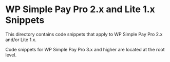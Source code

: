 WP Simple Pay Pro 2.x and Lite 1.x Snippets
==================

This directory contains code snippets that apply to WP Simple Pay Pro 2.x and/or Lite 1.x.

Code snippets for WP Simple Pay Pro 3.x and higher are located at the root level.
